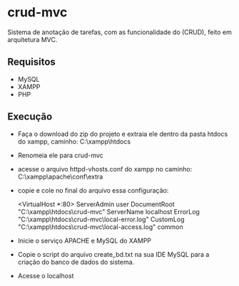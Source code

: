 # crud-mvc
Sistema de anotação de tarefas, com as funcionalidade do (CRUD), feito em arquitetura MVC.

## Requisitos
- MySQL 
- XAMPP
- PHP

## Execução
- Faça o download do zip do projeto e extraia ele dentro da pasta htdocs do xampp, caminho: C:\xampp\htdocs
- Renomeia ele para crud-mvc
- acesse o arquivo httpd-vhosts.conf do xampp no caminho: C:\xampp\apache\conf\extra
- copie e cole no final do arquivo essa configuração:
  
    <VirtualHost *:80>
      ServerAdmin user
      DocumentRoot "C:\xampp\htdocs\crud-mvc"
      ServerName localhost
      ErrorLog "C:\xampp\htdocs\crud-mvc\local-error.log"
      CustomLog "C:\xampp\htdocs\crud-mvc\local-access.log" common	
    </VirtualHost>
    
- Inicie o serviço APACHE e MySQL do XAMPP
- Copie o script do arquivo create_bd.txt na sua IDE MySQL para a criação do banco de dados do sistema.
- Acesse o localhost
